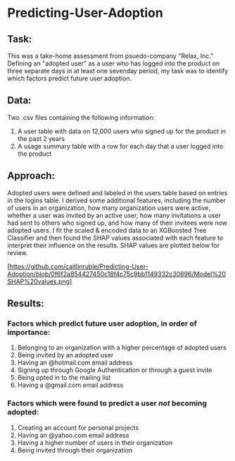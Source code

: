 # Predicting-User-Adoption
## Task: 
This was a take-home assessment from psuedo-company "Relax, Inc."
Defining an "adopted user" as a user who has logged into the product on three separate days in at least one seven­day period, my task was to identify which factors predict future user adoption.

## Data: 
Two .csv files containing the following information:
1. A user table with data on 12,000 users who signed up for the product in the past 2 years
2. A usage summary table with a row for each day that a user logged into the product

## **Approach:**
Adopted users were defined and labeled in the users table based on entries in the logins table. I derived some additional features, including the number of users in an organization, how many organization users were active, whether a user was invited by an active user, how many invitations a user had sent to others who signed up, and how many of their invitees were now adopted users. I fit the scaled & encoded data to an XGBoosted Tree Classifier and then found the SHAP values associated with each feature to interpret their influence on the results. SHAP values are plotted below for review.

[https://github.com/caitlinruble/Predicting-User-Adoption/blob/0f6f2a854427450c18f4c75c9bb1149332c30896/Model%20SHAP%20values.png]

## **Results:**


### **Factors which predict future user adoption, in order of importance:**
1. Belonging to an organization with a higher percentage of adopted users
2. Being invited by an adopted user
3. Having an @hotmail.com email address
4. Signing up through Google Authentication or through a guest invite
5. Being opted in to the mailing list
6. Having a @gmail.com email address


### **Factors which were found to predict a user *not* becoming adopted:**
1. Creating an account for personal projects
2. Having an @yahoo.com email address
3. Having a higher number of users in their organization
4. Being invited through their organization



